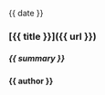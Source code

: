 <div class="post">
<!-- markdown content starts -->

{{ date }}

### [{{ title }}]({{ url }})

##### {{ summary }}

<strong>{{ author }}</strong>

<!-- markdown content ends -->
</div>